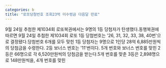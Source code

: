 ```yaml
---
categories: b
title: "로또당첨번호 조회23억 미수령금 다음달 만료"
---
```

9월 24일 추첨한 제1034회 로또복권에서는 9명의 1등 당첨자가 탄생했다.동행복권에 따르면 9월 24일 추첨한 제1034회 로또 1등 당첨번호는 &#39;26, 31, 32, 33, 38, 40번&#39;으로 결정됐다.당첨번호 6개를 모두 맞힌 1등 당첨자는 9명으로 1인당 28억 6,885만원씩의 당첨금을 수령한다. 2등 보너스 번호는 &#39;11&#39;번이다. 5개 번호와 보너스 번호를 맞힌 2등은 66명으로 각 6,520만원씩의 당첨금을 받는다.5개 번호를 맞춘 3등은 2,898명으로 148만원씩을, 4개 번호를 맞힌